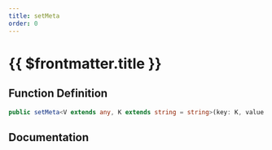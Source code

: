 ```yaml
---
title: setMeta
order: 0
---
```


# {{ $frontmatter.title }}

## Function Definition

```ts
public setMeta<V extends any, K extends string = string>(key: K, value: shared.InterfaceValueByKey<ICustomLocalPlayerMeta, K, V>): void;
```

## Documentation

<!--@include: ./parts/setMeta.md-->
